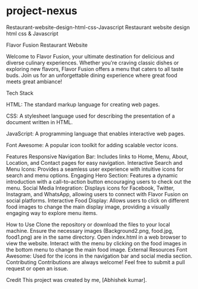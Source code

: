 # project-nexus

Restaurant-website-design-html-css-Javascript
Restaurant website design html css & Javascript

Flavor Fusion Restaurant Website

Welcome to Flavor Fusion, your ultimate destination for delicious and diverse culinary experiences. Whether you're craving classic dishes or exploring new flavors, Flavor Fusion offers a menu that caters to all taste buds. Join us for an unforgettable dining experience where great food meets great ambiance!

Tech Stack

HTML: The standard markup language for creating web pages.

CSS: A stylesheet language used for describing the presentation of a document written in HTML.

JavaScript: A programming language that enables interactive web pages.

Font Awesome: A popular icon toolkit for adding scalable vector icons.

Features Responsive Navigation Bar: Includes links to Home, Menu, About, Location, and Contact pages for easy navigation. Interactive Search and Menu Icons: Provides a seamless user experience with intuitive icons for search and menu options. Engaging Hero Section: Features a dynamic introduction with a call-to-action button encouraging users to check out the menu. Social Media Integration: Displays icons for Facebook, Twitter, Instagram, and WhatsApp, allowing users to connect with Flavor Fusion on social platforms. Interactive Food Display: Allows users to click on different food images to change the main display image, providing a visually engaging way to explore menu items.

How to Use Clone the repository or download the files to your local machine. Ensure the necessary images (Background2.png, food.jpg, food1.png) are in the same directory. Open index.html in a web browser to view the website. Interact with the menu by clicking on the food images in the bottom menu to change the main food image. External Resources Font Awesome: Used for the icons in the navigation bar and social media section. Contributing Contributions are always welcome! Feel free to submit a pull request or open an issue.

Credit This project was created by me, [Abhishek kumar].
